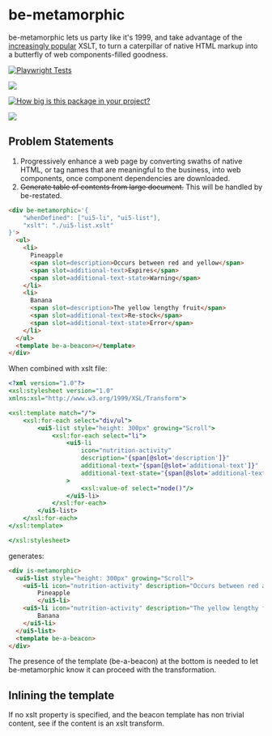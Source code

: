 # be-metamorphic

be-metamorphic lets us party like it's 1999, and take advantage of the [increasingly popular](https://www.chromestatus.com/metrics/feature/timeline/popularity/79) XSLT, to turn a caterpillar of native HTML markup into a butterfly of web components-filled goodness.

[![Playwright Tests](https://github.com/bahrus/be-metamorphic/actions/workflows/CI.yml/badge.svg?branch=baseline)](https://github.com/bahrus/be-metamorphic/actions/workflows/CI.yml)

<a href="https://nodei.co/npm/be-metamorphic/"><img src="https://nodei.co/npm/be-metamorphic.png"></a>

[![How big is this package in your project?](https://img.shields.io/bundlephobia/minzip/be-metamorphic?style=for-the-badge)](https://bundlephobia.com/result?p=be-metamorphic)

<img src="http://img.badgesize.io/https://cdn.jsdelivr.net/npm/be-metamorphic?compression=gzip">

## Problem Statements

1.  Progressively enhance a web page by converting swaths of native HTML, or tag names that are meaningful to the business, into web components, once component dependencies are downloaded.
2.  ~~Generate table of contents from large document.~~  This will be handled by be-restated.

```html
<div be-metamorphic='{
    "whenDefined": ["ui5-li", "ui5-list"],
    "xslt": "./ui5-list.xslt"
}'>
  <ul>
    <li>
      Pineapple
      <span slot=description>Occurs between red and yellow</span>
      <span slot=additional-text>Expires</span>
      <span slot=additional-text-state>Warning</span>
    </li>
    <li>
      Banana
      <span slot=description>The yellow lengthy fruit</span>
      <span slot=additional-text>Re-stock</span>
      <span slot=additional-text-state>Error</span>   
    </li>
  </ul>
  <template be-a-beacon></template>
</div>
```

When combined with xslt file:

```xslt
<?xml version="1.0"?>
<xsl:stylesheet version="1.0"
xmlns:xsl="http://www.w3.org/1999/XSL/Transform">

<xsl:template match="/">
    <xsl:for-each select="div/ul">
        <ui5-list style="height: 300px" growing="Scroll">
            <xsl:for-each select="li">
                <ui5-li 
                    icon="nutrition-activity" 
                    description="{span[@slot='description']}" 
                    additional-text="{span[@slot='additional-text']}"
                    additional-text-state="{span[@slot='additional-text-state']}"
                >
                    <xsl:value-of select="node()"/>
                </ui5-li>
            </xsl:for-each>
        </ui5-list>
    </xsl:for-each>
</xsl:template>

</xsl:stylesheet>
```

generates:

```html
<div is-metamorphic>
  <ui5-list style="height: 300px" growing="Scroll">
    <ui5-li icon="nutrition-activity" description="Occurs between red and yellow" additional-text="Expires" additional-text-state="Warning">
        Pineapple
        </ui5-li>
    <ui5-li icon="nutrition-activity" description="The yellow lengthy fruit" additional-text="Re-stock" additional-text-state="Error">
        Banana
    </ui5-li>
  </ui5-list>
  <template be-a-beacon>
</div>
```

The presence of the template (be-a-beacon) at the bottom is needed to let be-metamorphic know it can proceed with the transformation.



## Inlining the template

If no xslt property is specified, and the beacon template has non trivial content, see if the content is an xslt transform.

